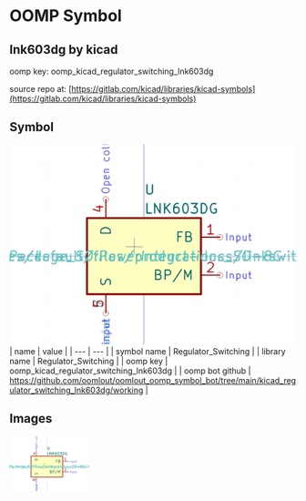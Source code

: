 # OOMP Symbol  
## lnk603dg  by kicad  
  
oomp key: oomp_kicad_regulator_switching_lnk603dg  
  
source repo at: [https://gitlab.com/kicad/libraries/kicad-symbols](https://gitlab.com/kicad/libraries/kicad-symbols)  
## Symbol  
  
[![working.png](working_600.png)](working.png)  
| name | value | 
| --- | --- | 
| symbol name | Regulator_Switching | 
| library name | Regulator_Switching | 
| oomp key | oomp_kicad_regulator_switching_lnk603dg | 
| oomp bot github | https://github.com/oomlout/oomlout_oomp_symbol_bot/tree/main/kicad_regulator_switching_lnk603dg/working | 
## Images  
  
[![working.png](working_140.png)](working.png)  
